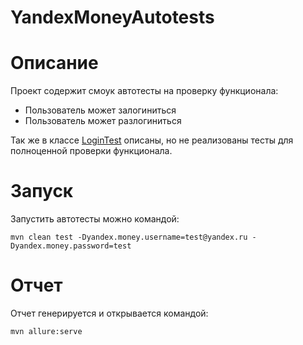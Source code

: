 # YandexMoneyAutotests

# Описание

Проект содержит смоук автотесты на проверку функционала:

- Пользователь может залогиниться
- Пользователь может разлогиниться

Так же в классе [LoginTest](src/test/java/com/github/money/yandex/LoginTest.java) описаны, но не реализованы тесты для полноценной проверки функционала.

# Запуск

Запустить автотесты можно командой:
```
mvn clean test -Dyandex.money.username=test@yandex.ru -Dyandex.money.password=test
```

# Отчет

Отчет генерируется и открывается командой:
```
mvn allure:serve
```